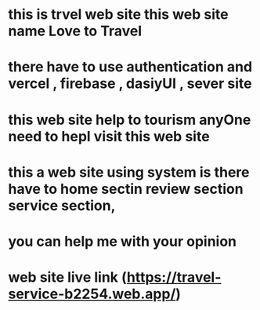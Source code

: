 # this is trvel web site  this web site name Love to Travel
# there have to use authentication and vercel , firebase , dasiyUI , sever site 
# this web site help to tourism anyOne need to hepl visit this web site 
# this a web site using system is  there have to home sectin review section service section, 
# you can help me  with  your opinion
# web site live link (https://travel-service-b2254.web.app/)
